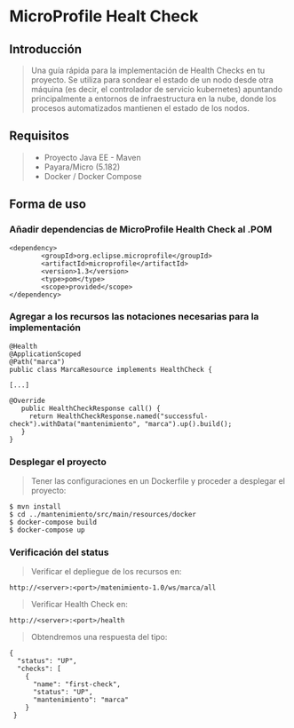  # MicroProfile Healt Check

## Introducción

>Una guía rápida para la implementación de Health Checks en tu proyecto. Se utiliza para sondear el estado de un nodo desde otra máquina (es decir, el controlador de servicio kubernetes) apuntando principalmente a entornos de infraestructura en la nube, donde los procesos automatizados mantienen el estado de los nodos.

## Requisitos

> - Proyecto Java EE - Maven
> - Payara/Micro (5.182)
> - Docker / Docker Compose

## Forma de uso

### Añadir dependencias de MicroProfile Health Check al .POM

    <dependency>
            <groupId>org.eclipse.microprofile</groupId>
            <artifactId>microprofile</artifactId>
            <version>1.3</version>
            <type>pom</type>
            <scope>provided</scope>
    </dependency>
    
### Agregar a los recursos las notaciones necesarias para la implementación

    @Health
    @ApplicationScoped
    @Path("marca")
    public class MarcaResource implements HealthCheck {
    
    [...]

    @Override
       public HealthCheckResponse call() {
         return HealthCheckResponse.named("successful-check").withData("mantenimiento", "marca").up().build();
       }
    }

### Desplegar el proyecto

>Tener las configuraciones en un Dockerfile y proceder a desplegar el proyecto:

    $ mvn install
    $ cd ../mantenimiento/src/main/resources/docker
    $ docker-compose build
    $ docker-compose up

### Verificación del status
> Verificar el depliegue de los recursos en: 

    http://<server>:<port>/matenimiento-1.0/ws/marca/all
    
>Verificar Health Check en:

    http://<server>:<port>/health
    
>Obtendremos una respuesta del tipo:

    {
      "status": "UP",
      "checks": [
        {
          "name": "first-check",
          "status": "UP",
          "mantenimiento": "marca"
        }
     }
